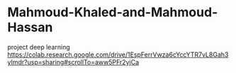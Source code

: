 # Mahmoud-Khaled-and-Mahmoud-Hassan
project deep learning
https://colab.research.google.com/drive/1EspFerrVwza6cYccYTR7vL8Gah3yImdr?usp=sharing#scrollTo=aww5PFr2yjCa
